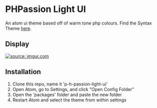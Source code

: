 # PHPassion Light UI
An atom ui theme based off of warm tone php colours. Find the Syntax Theme [here](https://github.com/jacobsteves/PHPassion-Light-Syntax).

## Display
<a href="http://imgur.com/Nc2QDiP"><img src="http://i.imgur.com/Nc2QDiP.png" title="source: imgur.com" /></a>

## Installation
1. Clone this repo, name it 'p-h-passion-light-ui'
2. Open Atom, go to Settings, and click "Open Config Folder"
3. Open the 'packages' folder and paste the new folder
4. Restart Atom and select the theme from within settings
